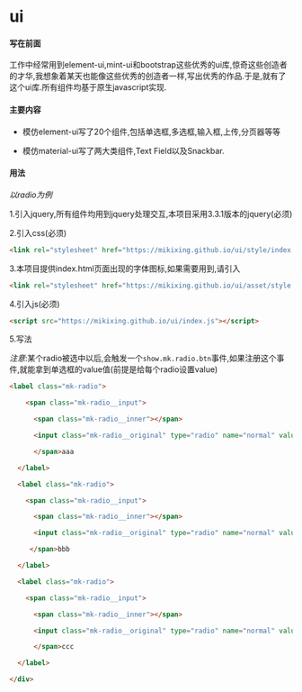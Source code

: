 # ui

#### 写在前面

工作中经常用到element-ui,mint-ui和bootstrap这些优秀的ui库,惊奇这些创造者的才华,我想象着某天也能像这些优秀的创造者一样,写出优秀的作品.于是,就有了这个ui库.所有组件均基于原生javascript实现.

#### 主要内容

* 模仿element-ui写了20个组件,包括单选框,多选框,输入框,上传,分页器等等

* 模仿material-ui写了两大类组件,Text Field以及Snackbar.

#### 用法

*以radio为例*

1.引入jquery,所有组件均用到jquery处理交互,本项目采用3.3.1版本的jquery(必须)

2.引入css(必须)

```html
<link rel="stylesheet" href="https://mikixing.github.io/ui/style/index.css" />
```

3.本项目提供index.html页面出现的字体图标,如果需要用到,请引入

```html
<link rel="stylesheet" href="https://mikixing.github.io/ui/asset/style.css">
```

4.引入js(必须)

```html
<script src="https://mikixing.github.io/ui/index.js"></script>
```

5.写法

*注意*:某个radio被选中以后,会触发一个`show.mk.radio.btn`事件,如果注册这个事件,就能拿到单选框的value值(前提是给每个radio设置value)

```html
<label class="mk-radio">

    <span class="mk-radio__input">

      <span class="mk-radio__inner"></span>

      <input class="mk-radio__original" type="radio" name="normal" value=1>

      </span>aaa

  </label>

  <label class="mk-radio">

    <span class="mk-radio__input">

      <span class="mk-radio__inner"></span>

      <input class="mk-radio__original" type="radio" name="normal" value=2>

     </span>bbb

  </label>

  <label class="mk-radio">

    <span class="mk-radio__input">

      <span class="mk-radio__inner"></span>

      <input class="mk-radio__original" type="radio" name="normal" value=3>

      </span>ccc

  </label>

</div>

```